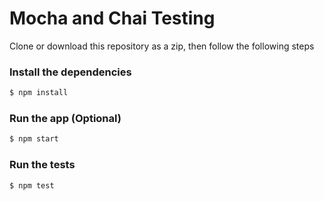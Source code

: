 # Mocha and Chai Testing
Clone or download this repository as a zip, then follow the following steps

### Install the dependencies
```sh
$ npm install
```

### Run the app (Optional)

```sh
$ npm start
```

### Run the tests

```sh
$ npm test
```

